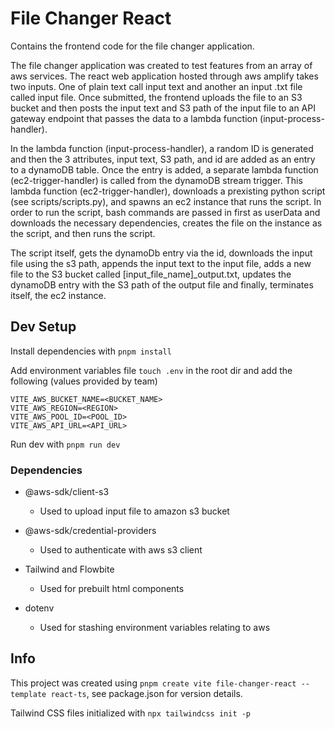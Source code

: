 # File Changer React

Contains the frontend code for the file changer application. 

The file changer application was created to test features from an array of aws services. The react web application hosted through aws amplify takes two inputs. One of plain text call input text and another an input .txt file called input file. Once submitted, the frontend uploads the file to an S3 bucket and then posts the input text and S3 path of the input file to an API gateway endpoint that passes the data to a lambda function (input-process-handler). 

In the lambda function (input-process-handler), a random ID is generated and then the 3 attributes, input text, S3 path, and id are added as an entry to a dynamoDB table. Once the entry is added, a separate lambda function (ec2-trigger-handler) is called from the dynamoDB stream trigger. This lambda function (ec2-trigger-handler), downloads a prexisting python script (see scripts/scripts.py), and spawns an ec2 instance that runs the script. In order to run the script, bash commands are passed in first as userData and downloads the necessary dependencies, creates the file on the instance as the script, and then runs the script. 

The script itself, gets the dynamoDb entry via the id, downloads the input file using the s3 path, appends the input text to the input file, adds a new file to the S3 bucket called [input_file_name]_output.txt, updates the dynamoDB entry with the S3 path of the output file and finally, terminates itself, the ec2 instance.

## Dev Setup

Install dependencies with `pnpm install`

Add environment variables file `touch .env` in the root dir and add the following (values provided by team)
```
VITE_AWS_BUCKET_NAME=<BUCKET_NAME>
VITE_AWS_REGION=<REGION>
VITE_AWS_POOL_ID=<POOL_ID>
VITE_AWS_API_URL=<API_URL>
```

Run dev with `pnpm run dev`



### Dependencies

- @aws-sdk/client-s3
  - Used to upload input file to amazon s3 bucket

- @aws-sdk/credential-providers
  - Used to authenticate with aws s3 client

- Tailwind and Flowbite
  - Used for prebuilt html components

- dotenv
  - Used for stashing environment variables relating to aws

## Info

This project was created using `pnpm create vite file-changer-react --template react-ts`, see package.json for version details.

Tailwind CSS files initialized with `npx tailwindcss init -p`